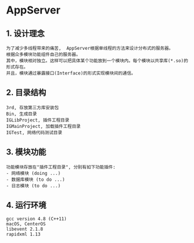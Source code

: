 # AppServer

## 1. 设计理念
    为了减少多线程带来的痛苦,  AppServer根据单线程的方法来设计分布式的服务器。
    根据众多模块功能组件自己的服务器。
    其中，模块相对独立。这样可以把具体某个功能放到一个模块内。每个模块以共享库(*.so)的形式存在。 
    并且，模块通过暴露接口(Interface)的形式实现模块间的通信。

## 2. 目录结构
    3rd, 存放第三方库安装包
    Bin, 生成目录
    IGLibProject, 插件工程目录
    IGMainProject, 加载插件工程目录
    IGTest, 网络代码测试目录   
   
## 3. 模块功能
    功能模块存放在"插件工程目录", 分别有如下功能插件:
    - 网络模块 (doing ...)
    - 数据库模块 (to do ...)
    - 日志模块 (to do ...)
    
## 4. 运行环境
    gcc version 4.8 (C++11)
    macOS, CenterOS
    libevent 2.1.8
    rapidxml 1.13
    
    
